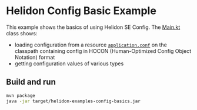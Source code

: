 # Helidon Config Basic Example

This example shows the basics of using Helidon SE Config. The
[Main.kt](src/main/java/io/helidon/kotlin/config/examples/basics/Main.kt) class shows:

* loading configuration from a resource 
[`application.conf`](./src/main/resources/application.conf) on the classpath 
containing config in HOCON (Human-Optimized Config Object Notation) format
* getting configuration values of various types

## Build and run

```bash
mvn package
java -jar target/helidon-examples-config-basics.jar
```
